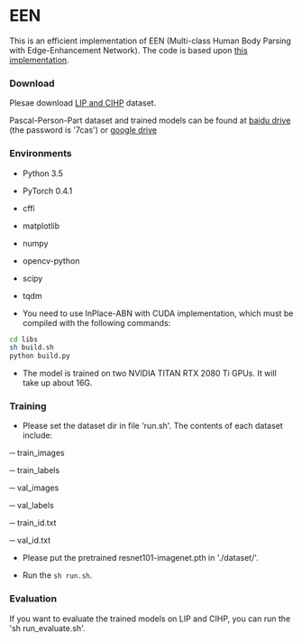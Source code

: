 # EEN

This is an efficient implementation of EEN (Multi-class Human Body Parsing with Edge-Enhancement Network). The code is based upon [this implementation](https://github.com/liutinglt/CE2P).

### Download

Plesae download [LIP and CIHP](http://sysu-hcp.net/lip/overview.php) dataset.

Pascal-Person-Part dataset and trained models can be found at [baidu drive](https://pan.baidu.com/s/1nZImrFhtBLylFum3TmAoUg) (the password is '7cas') or [google drive](https://drive.google.com/open?id=1MDcTbIjA5XgP_tnrAN9yR3q41LObljFC)


### Environments

+ Python 3.5   

+ PyTorch 0.4.1  

+ cffi

+ matplotlib

+ numpy        

+ opencv-python

+ scipy

+ tqdm

+ You need to use InPlace-ABN with CUDA implementation, which must be compiled with the following commands:

```bash
cd libs
sh build.sh
python build.py
``` 
+ The model is trained on two NVIDIA TITAN RTX 2080 Ti GPUs. It will take up about 16G.


### Training

+ Please set the dataset dir in file 'run.sh'. The contents of each dataset include: 

─ train_images   

─ train_labels  

─ val_images  

─ val_labels    

─ train_id.txt  

─ val_id.txt  

+ Please put the pretrained resnet101-imagenet.pth in './dataset/'.

+ Run the `sh run.sh`. 

### Evaluation

If you want to evaluate the trained models on LIP and CIHP, you can run the 'sh run_evaluate.sh'.

